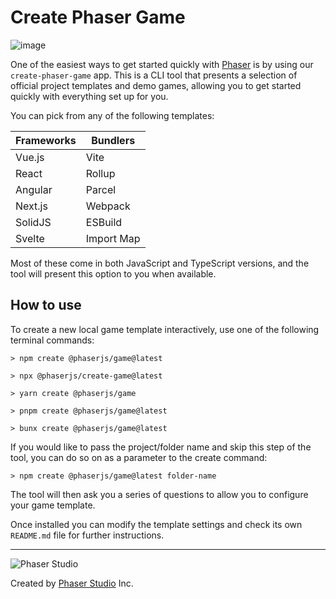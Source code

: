 # Create Phaser Game

![image](https://raw.githubusercontent.com/phaserjs/create-game/main/phaser-create-game.png)

One of the easiest ways to get started quickly with [Phaser](https://phaser.io) is by using our `create-phaser-game` app. This is a CLI tool that presents a selection of official project templates and demo games, allowing you to get started quickly with everything set up for you.

You can pick from any of the following templates:

| Frameworks | Bundlers |
| --------- | ------- |
| Vue.js | Vite |
| React | Rollup |
| Angular | Parcel |
| Next.js | Webpack |
| SolidJS | ESBuild |
| Svelte | Import Map |

Most of these come in both JavaScript and TypeScript versions, and the tool will present this option to you when available.

## How to use

To create a new local game template interactively, use one of the following terminal commands:

```
> npm create @phaserjs/game@latest
```
```
> npx @phaserjs/create-game@latest
```

```
> yarn create @phaserjs/game
```

```
> pnpm create @phaserjs/game@latest
```

```
> bunx create @phaserjs/game@latest
```

If you would like to pass the project/folder name and skip this step of the tool, you can do so on as a parameter to the create command:

```
> npm create @phaserjs/game@latest folder-name
```

The tool will then ask you a series of questions to allow you to configure your game template.

Once installed you can modify the template settings and check its own `README.md` file for further instructions.

---

![Phaser Studio](https://raw.githubusercontent.com/phaserjs/create-game/main/phaser-studio-128.png)

Created by [Phaser Studio](https://phaser.io) Inc.
